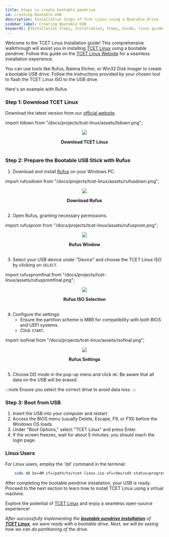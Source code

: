 ```yaml
---
title: Steps to create bootable pendrive
id: creating-bootable-USB
description: Installation Steps of Tcet Linux using a Bootable Drive
sidebar_label: Creating Bootable USB
keywords: [Installation Steps, Installation, Steps, Guide, linux guide, bootable drive]
---
```


Welcome to the TCET Linux Installation guide! This comprehensive walkthrough will assist you in installing [TCET Linux](https://github.com/tcet-opensource/tcet-linux/releases/) using a bootable pendrive. Follow this guide on the [TCET Linux Website](https://linux.tcetmumbai.in/) for a seamless installation experience.

You can use tools like Rufus, Balena Etcher, or Win32 Disk Imager to create a bootable USB drive. Follow the instructions provided by your chosen tool to flash the TCET Linux ISO to the USB drive.

Here's an example with Rufus

### Step 1: Download TCET Linux

Download the latest version from our [official website](https://linux.tcetmumbai.in/#download).

import tldown from "/docs/projects/tcet-linux/assets/tldown.png";


<center>
<img src = {tldown} style={{ border: "2px solid gray" }} />


<b><figcaption>Download TCET Linux</figcaption></b></center>
<br />


### Step 2: Prepare the Bootable USB Stick with Rufus

1. Download and install [Rufus](https://rufus.ie/) on your Windows PC.


import rufusdown from "/docs/projects/tcet-linux/assets/rufusdown.png";


<center>
<img src = {rufusdown} style={{ border: "2px solid gray" }} />


<b><figcaption>Download Rufus</figcaption></b></center>
<br />


2. Open Rufus, granting necessary permissions.

import rufusprom from "/docs/projects/tcet-linux/assets/rufusprom.png";


<center>
<img src = {rufusprom} style={{ border: "2px solid gray" }} />


<b><figcaption>Rufus Window</figcaption></b></center>
<br />


3. Select your USB device under "Device" and choose the TCET Linux ISO by clicking on `SELECT`.


import rufuspromfinal from "/docs/projects/tcet-linux/assets/rufuspromfinal.png";


<center>
<img src = {rufuspromfinal} style={{ border: "2px solid gray" }} />


<b><figcaption>Rufus ISO Selection</figcaption></b></center>
<br />

4. Configure the settings: 
   - Ensure the partition scheme is MBR for compatibility with both BIOS and UEFI systems.
   - Click `START`.

import isofinal from "/docs/projects/tcet-linux/assets/isofinal.png";


<center>
<img src = {isofinal} style={{ border: "2px solid gray" }} />


<b><figcaption>Rufus Settings</figcaption></b></center>
<br />


5. Choose DD mode in the pop-up menu and click `OK`. Be aware that all data on the USB will be erased.

:::note
    Ensure you select the correct drive to avoid data loss.
:::

### Step 3: Boot from USB

1. Insert the USB into your computer and restart.
2. Access the BIOS menu (usually Delete, Escape, F9, or F10) before the Windows OS loads.
3. Under "Boot Options," select "TCET Linux" and press Enter.
4. If the screen freezes, wait for about 5 minutes; you should reach the login page.

### Linux Users

For Linux users, employ the 'dd' command in the terminal:

```bash
    sudo dd bs=4M if=/path/to/tcet-linux.iso of=/dev/sdX status=progress
```

After completing the bootable pendrive installation, your USB is ready. Proceed to the next section to learn how to install TCET Linux using a virtual machine.

Explore the potential of [TCET Linux](https://linux.tcetmumbai.in/) and enjoy a seamless open-source experience!

_After successfully implementing the **[bootable pendrive installation](creating-bootable-USB)** of **[TCET Linux](https://linux.tcetmumbai.in/)**, we were ready with a bootable drive. Next, we will be seeing how we can do partitioning of the drive._